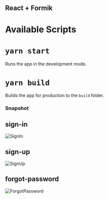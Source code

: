 ## React + Formik

# Available Scripts

# `yarn start`
Runs the app in the development mode.

# `yarn build`
Builds the app for production to the `build` folder.

### Snapshot

## sign-in
![SignIn](../public/img/sign-in.png)
## sign-up
![SignUp](../public/img/sign-up.png)
## forgot-password
![ForgotPassword](../public/img/forgot-password.png)